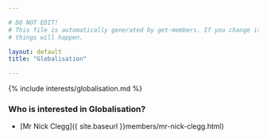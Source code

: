 ```yaml
---

# DO NOT EDIT!
# This file is automatically generated by get-members. If you change it, bad
# things will happen.

layout: default
title: "Globalisation"

---
```


{% include interests/globalisation.md %}

### Who is interested in Globalisation?


* [Mr Nick Clegg]({ site.baseurl }}members/mr-nick-clegg.html)
